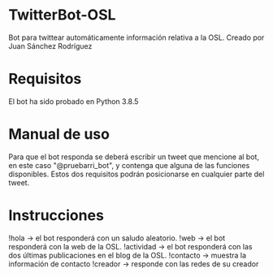 # TwitterBot-OSL
Bot para twittear automáticamente información relativa a la OSL. Creado por Juan Sánchez Rodríguez 

# Requisitos
El bot ha sido probado en Python 3.8.5

# Manual de uso
Para que el bot responda se deberá escribir un tweet que mencione al bot, en este caso "@pruebarri_bot", y contenga que alguna de las funciones disponibles. Estos dos requisitos podrán posicionarse en cualquier parte del tweet.

# Instrucciones
!hola -> el bot responderá con un saludo aleatorio.
!web -> el bot responderá con la web de la OSL.
!actividad -> el bot responderá con las dos últimas publicaciones en el blog de la OSL.
!contacto -> muestra la información de contacto
!creador -> responde con las redes de su creador
